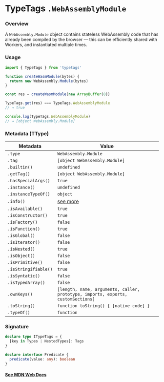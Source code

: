 # TypeTags `.WebAssemblyModule`

### Overview

A `WebAssembly.Module` object contains stateless WebAssembly code that has already been compiled by the browser — this can be efficiently shared with Workers, and instantiated multiple times.

### Usage

```js
import { TypeTags } from 'typetags'

function createWasmModule(bytes) {
  return new WebAssembly.Module(bytes)
}

const res = createWasmModule(new ArrayBuffer(8))

TypeTags.get(res) === TypeTags.WebAssemblyModule
// → true

console.log(TypeTags.WebAssemblyModule)
// → [object WebAssembly.Module]
```

### Metadata (TType)

| Metadata             | Value                                                                            |
| -------------------- | -------------------------------------------------------------------------------- |
| `.type`              | `WebAssembly.Module`                                                             |
| `.tag`               | `[object WebAssembly.Module]`                                                    |
| `.builtin()`         | `undefined`                                                                      |
| `.getTag()`          | `[object WebAssembly.Module]`                                                    |
| `.hasSpecialArgs()`  | `true`                                                                           |
| `.instance()`        | `undefined`                                                                      |
| `.instanceTypeOf()`  | `object`                                                                         |
| `.info()`            | [see more]()                                                                     |
| `.isAvailable()`     | `true`                                                                           |
| `.isConstructor()`   | `true`                                                                           |
| `.isFactory()`       | `false`                                                                          |
| `.isFunction()`      | `true`                                                                           |
| `.isGlobal()`        | `false`                                                                          |
| `.isIterator()`      | `false`                                                                          |
| `.isNested()`        | `true`                                                                           |
| `.isObject()`        | `false`                                                                          |
| `.isPrimitive()`     | `false`                                                                          |
| `.isStringifiable()` | `true`                                                                           |
| `.isSyntatic()`      | `false`                                                                          |
| `.isTypedArray()`    | `false`                                                                          |
| `.ownKeys()`         | `[length, name, arguments, caller, prototype, imports, exports, customSections]` |
| `.toString()`        | `function toString() { [native code] }`                                          |
| `.typeOf()`          | `function`                                                                       |

### Signature

```ts
declare type ITypeTags = {
  [key in Types | NestedTypes]: Tags
}

declare interface Predicate {
  predicate(value: any): boolean
}
```

#### [See MDN Web Docs](https://developer.mozilla.org/en-US/docs/Web/JavaScript/Reference/Global_Objects/WebAssembly/Module)
